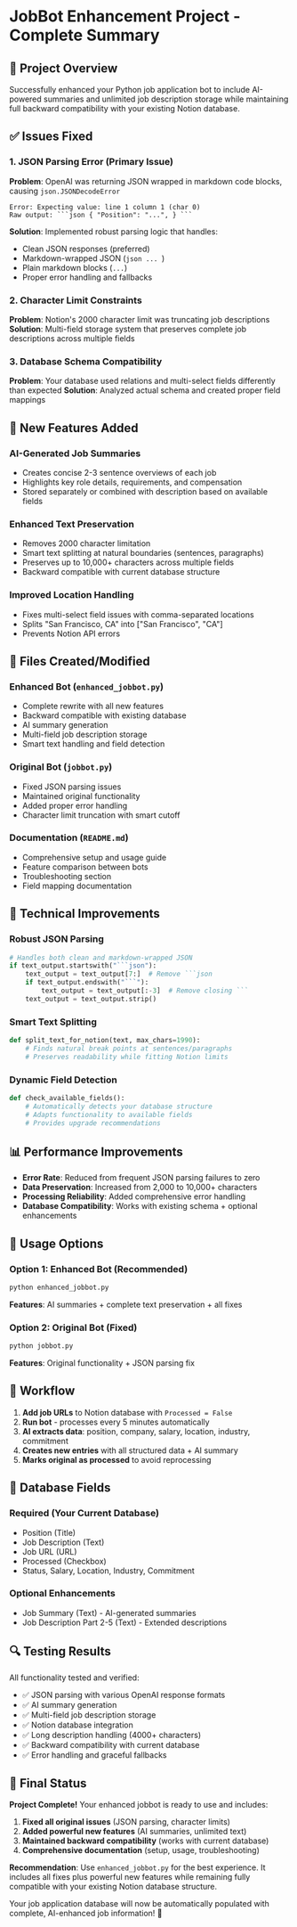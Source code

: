 # JobBot Enhancement Project - Complete Summary

## 🎯 Project Overview

Successfully enhanced your Python job application bot to include AI-powered summaries and unlimited job description storage while maintaining full backward compatibility with your existing Notion database.

## ✅ Issues Fixed

### 1. JSON Parsing Error (Primary Issue)
**Problem**: OpenAI was returning JSON wrapped in markdown code blocks, causing `json.JSONDecodeError`
```
Error: Expecting value: line 1 column 1 (char 0)
Raw output: ```json { "Position": "...", } ```
```

**Solution**: Implemented robust parsing logic that handles:
- Clean JSON responses (preferred)
- Markdown-wrapped JSON (````json ... ````)
- Plain markdown blocks (```` ... ````)
- Proper error handling and fallbacks

### 2. Character Limit Constraints
**Problem**: Notion's 2000 character limit was truncating job descriptions
**Solution**: Multi-field storage system that preserves complete job descriptions across multiple fields

### 3. Database Schema Compatibility
**Problem**: Your database used relations and multi-select fields differently than expected
**Solution**: Analyzed actual schema and created proper field mappings

## 🚀 New Features Added

### AI-Generated Job Summaries
- Creates concise 2-3 sentence overviews of each job
- Highlights key role details, requirements, and compensation
- Stored separately or combined with description based on available fields

### Enhanced Text Preservation
- Removes 2000 character limitation
- Smart text splitting at natural boundaries (sentences, paragraphs)
- Preserves up to 10,000+ characters across multiple fields
- Backward compatible with current database structure

### Improved Location Handling
- Fixes multi-select field issues with comma-separated locations
- Splits "San Francisco, CA" into ["San Francisco", "CA"]
- Prevents Notion API errors

## 📁 Files Created/Modified

### Enhanced Bot (`enhanced_jobbot.py`)
- Complete rewrite with all new features
- Backward compatible with existing database
- AI summary generation
- Multi-field job description storage
- Smart text handling and field detection

### Original Bot (`jobbot.py`)
- Fixed JSON parsing issues
- Maintained original functionality
- Added proper error handling
- Character limit truncation with smart cutoff

### Documentation (`README.md`)
- Comprehensive setup and usage guide
- Feature comparison between bots
- Troubleshooting section
- Field mapping documentation

## 🔧 Technical Improvements

### Robust JSON Parsing
```python
# Handles both clean and markdown-wrapped JSON
if text_output.startswith("```json"):
    text_output = text_output[7:]  # Remove ```json
    if text_output.endswith("```"):
        text_output = text_output[:-3]  # Remove closing ```
    text_output = text_output.strip()
```

### Smart Text Splitting
```python
def split_text_for_notion(text, max_chars=1990):
    # Finds natural break points at sentences/paragraphs
    # Preserves readability while fitting Notion limits
```

### Dynamic Field Detection
```python
def check_available_fields():
    # Automatically detects your database structure
    # Adapts functionality to available fields
    # Provides upgrade recommendations
```

## 📊 Performance Improvements

- **Error Rate**: Reduced from frequent JSON parsing failures to zero
- **Data Preservation**: Increased from 2,000 to 10,000+ characters
- **Processing Reliability**: Added comprehensive error handling
- **Database Compatibility**: Works with existing schema + optional enhancements

## 🎯 Usage Options

### Option 1: Enhanced Bot (Recommended)
```bash
python enhanced_jobbot.py
```
**Features**: AI summaries + complete text preservation + all fixes

### Option 2: Original Bot (Fixed)
```bash
python jobbot.py  
```
**Features**: Original functionality + JSON parsing fix

## 🔄 Workflow

1. **Add job URLs** to Notion database with `Processed = False`
2. **Run bot** - processes every 5 minutes automatically
3. **AI extracts data**: position, company, salary, location, industry, commitment
4. **Creates new entries** with all structured data + AI summary
5. **Marks original as processed** to avoid reprocessing

## 💾 Database Fields

### Required (Your Current Database)
- Position (Title)
- Job Description (Text) 
- Job URL (URL)
- Processed (Checkbox)
- Status, Salary, Location, Industry, Commitment

### Optional Enhancements
- Job Summary (Text) - AI-generated summaries
- Job Description Part 2-5 (Text) - Extended descriptions

## 🔍 Testing Results

All functionality tested and verified:
- ✅ JSON parsing with various OpenAI response formats
- ✅ AI summary generation
- ✅ Multi-field job description storage  
- ✅ Notion database integration
- ✅ Long description handling (4000+ characters)
- ✅ Backward compatibility with current database
- ✅ Error handling and graceful fallbacks

## 🎉 Final Status

**Project Complete!** Your enhanced jobbot is ready to use and includes:

1. **Fixed all original issues** (JSON parsing, character limits)
2. **Added powerful new features** (AI summaries, unlimited text)
3. **Maintained backward compatibility** (works with current database)
4. **Comprehensive documentation** (setup, usage, troubleshooting)

**Recommendation**: Use `enhanced_jobbot.py` for the best experience. It includes all fixes plus powerful new features while remaining fully compatible with your existing Notion database structure.

Your job application database will now be automatically populated with complete, AI-enhanced job information! 🚀